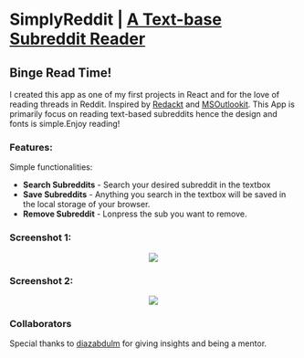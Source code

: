 # SimplyReddit | [A Text-base Subreddit Reader](https://raiden808.github.io/simplyreddit/)

## Binge Read Time!
I created this app as one of my first projects in React and for the love of reading threads in Reddit.
Inspired by [Redackt](https://github.com/romanparkhomenko/Redackt) and  [MSOutlookit](https://github.com/pcottle/MSOutlookit). This App is primarily focus on reading text-based subreddits hence the design and fonts is simple.Enjoy reading!

### Features:
Simple functionalities:
- **Search Subreddits** - Search your desired subreddit in the textbox
- **Save Subreddits** - Anything you search in the textbox will be saved in the local storage of your browser.
- **Remove Subreddit** - Lonpress the sub you want to remove.


### Screenshot 1:
<center> <img src="https://i.imgur.com/hYGebAI.png"> </center>

### Screenshot 2:
<center> <img src="https://i.imgur.com/Dt5r0AN.png"> </center>

### Collaborators
Special thanks to [diazabdulm](https://github.com/diazabdulm) for giving insights and being a mentor.